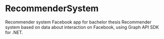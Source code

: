 # RecommenderSystem
Recommender system Facebook app for bachelor thesis
Recommender system based on data about interaction on Facebook, using Graph API SDK for .NET.
